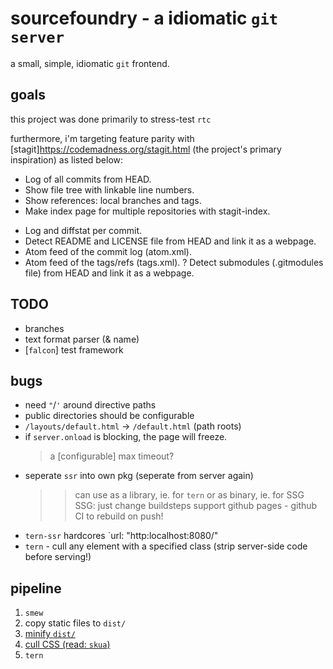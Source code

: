 # sourcefoundry - a idiomatic `git server`

a small, simple, idiomatic `git` frontend.

## goals

this project was done primarily to stress-test `rtc`

furthermore, i'm targeting feature parity with [stagit]<https://codemadness.org/stagit.html> (the project's primary inspiration)
  as listed below:

* Log of all commits from HEAD.
* Show file tree with linkable line numbers.
* Show references: local branches and tags.
* Make index page for multiple repositories with stagit-index.

- Log and diffstat per commit.
- Detect README and LICENSE file from HEAD and link it as a webpage.
- Atom feed of the commit log (atom.xml).
- Atom feed of the tags/refs (tags.xml).
? Detect submodules (.gitmodules file) from HEAD and link it as a webpage.

## TODO

- branches
- text format parser (& name)
- [`falcon`] test framework

## bugs

- need `"`/`'` around directive paths
- public directories should be configurable
- `/layouts/default.html` -> `/default.html` (path roots)
- if `server.onload` is blocking, the page will freeze. 
  > a [configurable] max timeout?
- seperate `ssr` into own pkg (seperate from server again)
  >> can use as a library, ie. for `tern` or as binary, ie. for SSG
  >> SSG: just change buildsteps
          support github pages - github CI to rebuild on push!
- `tern-ssr` hardcores `url: "http:localhost:8080/"
- `tern` - cull any element with a specified class (strip server-side code before serving!)

## pipeline

1. `smew`
2. copy static files to `dist/`
3. [minify `dist/`](https://github.com/wilsonzlin/minify-html)
4. [cull CSS (read: `skua`)](https://github.com/purifycss/purifycss)
5. `tern`

